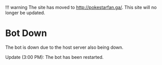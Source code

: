 !!! warning
    The site has moved to http://pokestarfan.ga/. This site will no longer be updated.

# Bot Down
The bot is down due to the host server also being down.

Update (3:00 PM): The bot has been restarted.
